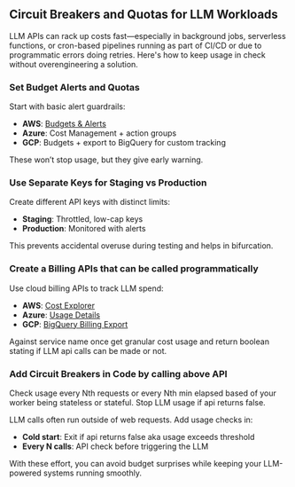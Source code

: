## Circuit Breakers and Quotas for LLM Workloads

LLM APIs can rack up costs fast—especially in background jobs, serverless functions, or cron-based pipelines running as part of CI/CD or due to programmatic errors doing retries. Here's how to keep usage in check without overengineering a solution.

### Set Budget Alerts and Quotas

Start with basic alert guardrails:

- **AWS**: [Budgets & Alerts](https://docs.aws.amazon.com/cost-management/latest/userguide/budgets-create.html)
- **Azure**: Cost Management + action groups
- **GCP**: Budgets + export to BigQuery for custom tracking

These won’t stop usage, but they give early warning.

### Use Separate Keys for Staging vs Production

Create different API keys with distinct limits:

- **Staging**: Throttled, low-cap keys
- **Production**: Monitored with alerts

This prevents accidental overuse during testing and helps in bifurcation.

### Create a Billing APIs that can be called programmatically

Use cloud billing APIs to track LLM spend:

- **AWS**: [Cost Explorer](https://docs.aws.amazon.com/aws-cost-management/latest/APIReference/API_GetCostAndUsage.html)
- **Azure**: [Usage Details](https://learn.microsoft.com/en-us/rest/api/consumption/)
- **GCP**: [BigQuery Billing Export](https://cloud.google.com/billing/docs/how-to/export-data-bigquery)

Against service name once get granular cost usage and return boolean stating if LLM api calls can be made or not.

### Add Circuit Breakers in Code by calling above API

Check usage every Nth requests or every Nth min elapsed based of your worker being stateless or stateful. Stop LLM usage if api returns false.

LLM calls often run outside of web requests. Add usage checks in:

- **Cold start**: Exit if api returns false aka usage exceeds threshold
- **Every N calls**: API check before triggering the LLM

With these effort, you can avoid budget surprises while keeping your LLM-powered systems running smoothly.